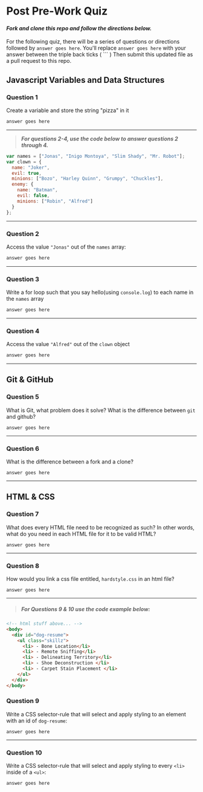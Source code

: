 # Post Pre-Work Quiz

#### ***Fork and clone this repo and follow the directions below.***

For the following quiz, there will be a series of questions or directions followed by `answer goes here`. You'll replace `answer goes here` with your answer between the triple back ticks ( \`\`\` ) Then submit this updated file as a pull request to this repo.

## Javascript Variables and Data Structures

### Question 1

Create a variable and store the string "pizza" in it

```js
answer goes here
```

---

>  ***For questions 2-4, use the code below to answer questions 2 through 4.***

```js
var names = ["Jonas", "Inigo Montoya", "Slim Shady", "Mr. Robot"];
var clown = {
  name: "Joker",
  evil: true,
  minions: ["Bozo", "Harley Quinn", "Grumpy", "Chuckles"],
  enemy: {
    name: "Batman",
    evil: false,
    minions: ["Robin", "Alfred"]  
  }
};
```

---

### Question 2

Access the value `"Jonas"` out of the `names` array:

```js
answer goes here
```

---

### Question 3

Write a for loop such that you say hello(using `console.log`) to each name in the `names` array

```js
answer goes here
```

---


### Question 4

Access the value `"Alfred"` out of the `clown` object

```js
answer goes here
```

---

## Git & GitHub

### Question 5

What is Git, what problem does it solve? What is the difference between `git` and github?

```
answer goes here

```

---

### Question 6

What is the difference between a fork and a clone?

```
answer goes here

```

---

## HTML & CSS

### Question 7

What does every HTML file need to be recognized as such? In other words, what do you need in each HTML file for it to be valid HTML?

```
answer goes here
```

---

### Question 8

How would you link a css file entitled, `hardstyle.css` in an html file?

```
answer goes here
```

---

> ##### For Questions 9 & 10 use the code example below:

```HTML
<!-- html stuff above... -->
<body>
  <div id="dog-resume">
    <ul class="skillz">
      <li> - Bone Location</li>
      <li> - Remote Sniffing</li>
      <li> - Delineating Territory</li>
      <li> - Shoe Deconstruction </li>
      <li> - Carpet Stain Placement </li>
    </ul>
  </div>
</body>
```

### Question 9

Write a CSS selector-rule that will select and apply styling to an element with an id of `dog-resume`:


```
answer goes here
```

---

### Question 10

Write a CSS selector-rule that will select and apply styling to every `<li>` inside of a `<ul>`:

```
answer goes here
```
